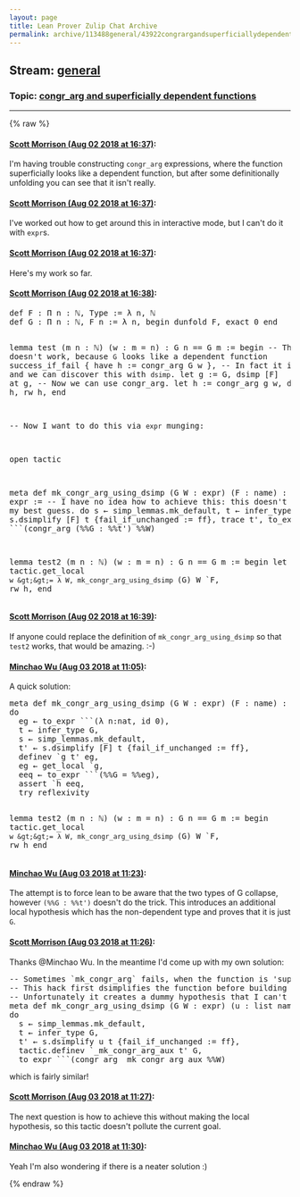 ```yaml
---
layout: page
title: Lean Prover Zulip Chat Archive 
permalink: archive/113488general/43922congrargandsuperficiallydependentfunctions.html
---
```


## Stream: [general](index.html)
### Topic: [congr_arg and superficially dependent functions](43922congrargandsuperficiallydependentfunctions.html)

---


{% raw %}
#### [ Scott Morrison (Aug 02 2018 at 16:37)](https://leanprover.zulipchat.com/#narrow/stream/113488-general/topic/congr_arg%20and%20superficially%20dependent%20functions/near/130781762):
<p>I'm having trouble constructing <code>congr_arg</code> expressions, where the function superficially looks like a dependent function, but after some definitionally unfolding you can see that it isn't really.</p>

#### [ Scott Morrison (Aug 02 2018 at 16:37)](https://leanprover.zulipchat.com/#narrow/stream/113488-general/topic/congr_arg%20and%20superficially%20dependent%20functions/near/130781777):
<p>I've worked out how to get around this in interactive mode, but I can't do it with <code>expr</code>s.</p>

#### [ Scott Morrison (Aug 02 2018 at 16:37)](https://leanprover.zulipchat.com/#narrow/stream/113488-general/topic/congr_arg%20and%20superficially%20dependent%20functions/near/130781780):
<p>Here's my work so far.</p>

#### [ Scott Morrison (Aug 02 2018 at 16:38)](https://leanprover.zulipchat.com/#narrow/stream/113488-general/topic/congr_arg%20and%20superficially%20dependent%20functions/near/130781824):
<div class="codehilite"><pre><span></span>def F : Π n : ℕ, Type := λ n, ℕ
def G : Π n : ℕ, F n := λ n, begin dunfold F, exact 0 end

lemma test (m n : ℕ) (w : m = n) : G n == G m :=
begin
  -- This doesn&#39;t work, because `G` looks like a dependent function
  success_if_fail {
    have h := congr_arg G w
  },
  -- In fact it isn&#39;t really, and we can discover this with `dsimp`.
  let g := G,
  dsimp [F] at g,
  -- Now we can use congr_arg.
  let h := congr_arg g w,
  dsimp [g] at h,
  rw h,
end

-- Now I want to do this via `expr` munging:

open tactic

meta def mk_congr_arg_using_dsimp (G W : expr) (F : name) : tactic expr :=
-- I have no idea how to achieve this: this doesn&#39;t work, but is my best guess.
do
  s ← simp_lemmas.mk_default,
  t ← infer_type G,
  t&#39; ← s.dsimplify [F] t {fail_if_unchanged := ff},
  trace t&#39;,
  to_expr ```(congr_arg (%%G : %%t&#39;) %%W)

lemma test2 (m n : ℕ) (w : m = n) : G n == G m :=
begin
  let h := by tactic.get_local `w &gt;&gt;= λ W, mk_congr_arg_using_dsimp `(G) W `F,
  rw h,
end
</pre></div>

#### [ Scott Morrison (Aug 02 2018 at 16:39)](https://leanprover.zulipchat.com/#narrow/stream/113488-general/topic/congr_arg%20and%20superficially%20dependent%20functions/near/130781907):
<p>If anyone could replace the definition of <code>mk_congr_arg_using_dsimp</code> so that <code>test2</code> works, that would be amazing. :-)</p>

#### [ Minchao Wu (Aug 03 2018 at 11:05)](https://leanprover.zulipchat.com/#narrow/stream/113488-general/topic/congr_arg%20and%20superficially%20dependent%20functions/near/130826815):
<p>A quick solution:</p>
<div class="codehilite"><pre><span></span>meta def mk_congr_arg_using_dsimp (G W : expr) (F : name) : tactic unit :=
do
  eg ← to_expr ```(λ n:nat, id 0),
  t ← infer_type G,
  s ← simp_lemmas.mk_default,
  t&#39; ← s.dsimplify [F] t {fail_if_unchanged := ff},
  definev `g t&#39; eg,
  eg ← get_local `g,
  eeq ← to_expr ```(%%G = %%eg),
  assert `h eeq,
  try reflexivity

lemma test2 (m n : ℕ) (w : m = n) : G n == G m :=
begin
  tactic.get_local `w &gt;&gt;= λ W, mk_congr_arg_using_dsimp `(G) W `F,
  rw h
end
</pre></div>

#### [ Minchao Wu (Aug 03 2018 at 11:23)](https://leanprover.zulipchat.com/#narrow/stream/113488-general/topic/congr_arg%20and%20superficially%20dependent%20functions/near/130827714):
<p>The attempt is to force lean to be aware that the two types of G collapse, however <code>(%%G : %%t')</code> doesn't do the trick. This introduces an additional local hypothesis which has the non-dependent type and proves that it is just <code>G</code>.</p>

#### [ Scott Morrison (Aug 03 2018 at 11:26)](https://leanprover.zulipchat.com/#narrow/stream/113488-general/topic/congr_arg%20and%20superficially%20dependent%20functions/near/130827909):
<p>Thanks <span class="user-mention" data-user-id="110187">@Minchao Wu</span>. In the meantime I'd come up with my own solution:</p>
<div class="codehilite"><pre><span></span>-- Sometimes `mk_congr_arg` fails, when the function is &#39;superficially dependent&#39;.
-- This hack first dsimplifies the function before building the `congr_arg` expression.
-- Unfortunately it creates a dummy hypothesis that I can&#39;t work out how to avoid or dispose of cleanly.
meta def mk_congr_arg_using_dsimp (G W : expr) (u : list name) : tactic expr :=
do
  s ← simp_lemmas.mk_default,
  t ← infer_type G,
  t&#39; ← s.dsimplify u t {fail_if_unchanged := ff},
  tactic.definev `_mk_congr_arg_aux t&#39; G,
  to_expr ```(congr_arg _mk_congr_arg_aux %%W)
</pre></div>


<p>which is fairly similar!</p>

#### [ Scott Morrison (Aug 03 2018 at 11:27)](https://leanprover.zulipchat.com/#narrow/stream/113488-general/topic/congr_arg%20and%20superficially%20dependent%20functions/near/130827938):
<p>The next question is how to achieve this without making the local hypothesis, so this tactic doesn't pollute the current goal.</p>

#### [ Minchao Wu (Aug 03 2018 at 11:30)](https://leanprover.zulipchat.com/#narrow/stream/113488-general/topic/congr_arg%20and%20superficially%20dependent%20functions/near/130828082):
<p>Yeah I'm also wondering if there is a neater solution :)</p>


{% endraw %}
